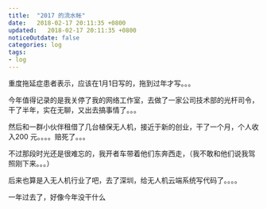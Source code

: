 ```yaml
---
title:  "2017 的流水帐"
date:   2018-02-17 20:11:35 +0800
updated:   2018-02-17 20:11:35 +0800
noticeOutdate: false
categories: log
tags:
- log
---
```


重度拖延症患者表示，应该在1月1日写的，拖到过年才写。。。

今年值得记录的是我关停了我的网络工作室，去做了一家公司技术部的光杆司令，干了半年，实在无聊，又出去搞事情了。。。

然后和一群小伙伴租借了几台植保无人机，接近于新的创业，干了一个月，个人收入200 元。。。。赔死了。。。

不过那段时光还是很难忘的，我开者车带着他们东奔西走，（我不敢和他们说我驾照刚下来。。。）

后来也算是入无人机行业了吧，去了深圳，给无人机云端系统写代码了。。。。

一年过去了，好像今年没干什么
